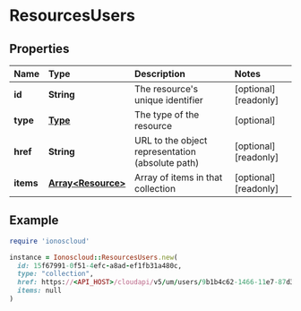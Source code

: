 # ResourcesUsers

## Properties

| Name | Type | Description | Notes |
| :--- | :--- | :--- | :--- |
| **id** | **String** | The resource's unique identifier | \[optional\]\[readonly\] |
| **type** | [**Type**](type.md) | The type of the resource | \[optional\] |
| **href** | **String** | URL to the object representation \(absolute path\) | \[optional\]\[readonly\] |
| **items** | [**Array&lt;Resource&gt;**](resource.md) | Array of items in that collection | \[optional\]\[readonly\] |

## Example

```ruby
require 'ionoscloud'

instance = Ionoscloud::ResourcesUsers.new(
  id: 15f67991-0f51-4efc-a8ad-ef1fb31a480c,
  type: "collection",
  href: https://<API_HOST>/cloudapi/v5/um/users/9b1b4c62-1466-11e7-87d3-d7bb7dac0087/owns,
  items: null
)
```

